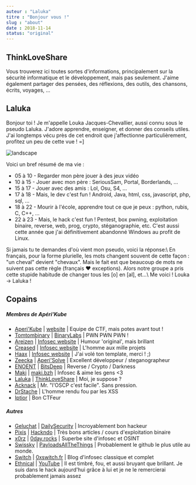 ```yaml
---
auteur : "Laluka"
titre : "Bonjour vous !"
slug : "about"
date : 2018-11-14
status: "original"
---
```


## ThinkLoveShare

Vous trouverez ici toutes sortes d'informations, principalement sur la sécurité informatique et le développement, mais pas seulement. J'aime également partager des pensées, des réflexions, des outils, des chansons, écrits, voyages, ...

## Laluka

Bonjour toi ! Je m'appelle Louka Jacques-Chevallier, aussi connu sous le pseudo Laluka. J'adore apprendre, enseigner, et donner des conseils utiles. J'ai longtemps vécu près de cet endroit que j'affectionne particulièrement, profitez un peu de cette vue ! =]

![landscape](/about/landscape.jpg)

Voici un bref résumé de ma vie :

-   05 à 10 - Regarder mon père jouer à des jeux vidéo
-   10 à 15 - Jouer avec mon père : SeriousSam, Portal, Borderlands, ...
-   15 à 17 - Jouer avec des amis : Lol, Osu, S4, ...
-   17 à 18 - Mais, le dev c'est fun ! Android, Java, html, css, javascript, php, sql, ...
-   18 à 22 - Mourir à l'école, apprendre tout ce que je peux : python, rubis, C, C++, ...
-   22 à 23 - Mais, le hack c'est fun ! Pentest, box pwning, exploitation binaire, reverse, web, prog, crypto, stéganographie, etc. C'est aussi cette année que j'ai définitivement abandonné Windows au profit de Linux.

Si jamais tu te demandes d'où vient mon pseudo, voici la réponse:\\
En français, pour la forme plurielle, les mots changent souvent de cette façon : "un cheval" devient "chevaux".
Mais le fait est que beaucoup de mots ne suivent pas cette règle (français ❤ exceptions).
Alors notre groupe a pris cette stupide habitude de changer tous les [o] en [al], et...\\
Me voici ! Louka -> Laluka !

## Copains

##### Membres de Apéri'Kube

-   [Aperi'Kube](https://twitter.com/AperiKube) \| [website](http://www.aperikube.fr/) | Equipe de CTF, mais potes avant tout !
-   [Tomtombinary](https://twitter.com/tomtombinary) \| [BinaryLabs](http://tomtombinary.xyz/) | PWN PWN PWN !
-   [Areizen](https://twitter.com/RomainKraft) \| [Infosec website](https://www.areizen.fr/) | Humour 'original', mais brillant
-   [Creased](https://twitter.com/Creased_) \| [Infosec website](https://www.bmoine.fr) | L'homme aux mille projets
-   [Haax](https://twitter.com/Haaxmax) \| [Infosec website](https://haax.fr/) | J'ai volé ton template, merci ! ;)
-   [Zeecka](https://twitter.com/Zeecka_) \| [Aperi'Solve](https://www.aperisolve.fr/) | Excellent développeur / steganographeur
-   [ENOENT](https://twitter.com/ENOENT_) \| [BitsDeep](https://bitsdeep.com/) | Reverse / Crypto / Darkness
-   [Maki](https://twitter.com/AlanMarrec1) \|  [maki.bzh](https://maki.bzh/) | Infosec & aime les gens <3
-   [Laluka](https://twitter.com/TheLaluka) \|  [ThinkLoveShare](https://thinkloveshare.github.io) | Moi, je suppose ?
-   [Acknack](https://twitter.com/_ACKNAK_) | Mr. "l'OSCP c'est facile". Sans pression.
-   [DrStache](https://twitter.com/DrStache_) | L'homme rendu fou par les XSS
-   [Iptior](https://twitter.com/ErwanFily) | Bon CTFeur

##### Autres

-   [Geluchat](https://twitter.com/Geluchat) \| [DailySecurity](https://www.dailysecurity.fr/) | Incroyablement bon hackeur
-   [Pixis](https://twitter.com/HackAndDo) \| [Hackndo](https://beta.hackndo.com/) | Très bons articles / cours d'exploitation binaire
-   [x0rz](https://twitter.com/x0rz) \| [0day.rocks](https://0day.rocks/) | Superbe site d'infosec et OSINT
-   [Swissky](https://twitter.com/pentest_swissky) \| [PayloadsAllTheThings](https://github.com/swisskyrepo/PayloadsAllTheThings) | Probablement le github le plus utile au monde.
-   [Switch](https://twitter.com/swuitch) \| [0xswitch.fr](https://0xswitch.fr) | Blog d'infosec classique et complet
-   [Ethnical](https://twitter.com/EthnicalInfo) \| [YouTube](https://www.youtube.com/user/EthnicalNightamre) | Il est timbré, fou, et aussi bruyant que brillant. Je suis dans le hack aujourd'hui grâce à lui et je ne le remercierai probablement jamais assez

